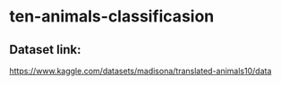 # ten-animals-classificasion

## Dataset link:
https://www.kaggle.com/datasets/madisona/translated-animals10/data
